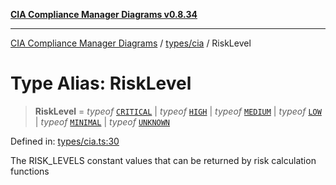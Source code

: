 [**CIA Compliance Manager Diagrams v0.8.34**](../../../README.md)

***

[CIA Compliance Manager Diagrams](../../../modules.md) / [types/cia](../README.md) / RiskLevel

# Type Alias: RiskLevel

> **RiskLevel** = *typeof* [`CRITICAL`](../../../constants/riskConstants/variables/RISK_LEVELS.md#critical) \| *typeof* [`HIGH`](../../../constants/riskConstants/variables/RISK_LEVELS.md#high) \| *typeof* [`MEDIUM`](../../../constants/riskConstants/variables/RISK_LEVELS.md#medium) \| *typeof* [`LOW`](../../../constants/riskConstants/variables/RISK_LEVELS.md#low) \| *typeof* [`MINIMAL`](../../../constants/riskConstants/variables/RISK_LEVELS.md#minimal) \| *typeof* [`UNKNOWN`](../../../constants/riskConstants/variables/RISK_LEVELS.md#unknown)

Defined in: [types/cia.ts:30](https://github.com/Hack23/cia-compliance-manager/blob/a33140701dae02a85d2f0d957645dda4d2c4da41/src/types/cia.ts#L30)

The RISK_LEVELS constant values that can be returned by risk calculation functions
